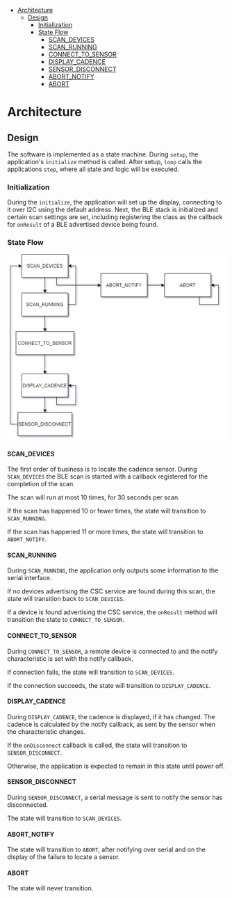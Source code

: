 - [Architecture](#architecture)
  - [Design](#design)
    - [Initialization](#initialization)
    - [State Flow](#state-flow)
      - [SCAN_DEVICES](#scan_devices)
      - [SCAN_RUNNING](#scan_running)
      - [CONNECT_TO_SENSOR](#connect_to_sensor)
      - [DISPLAY_CADENCE](#display_cadence)
      - [SENSOR_DISCONNECT](#sensor_disconnect)
      - [ABORT_NOTIFY](#abort_notify)
      - [ABORT](#abort)

# Architecture

## Design

The software is implemented as a state machine.  During `setup`, the application's `initialize` method is called.  After setup, `loop` calls the applications `step`, where all state and logic will be executed.

### Initialization

During the `initialize`, the application will set up the display, connecting to it over I2C using the default address.  Next, the BLE stack is initialized and certain scan settings are set, including registering the class as the callback for `onResult` of a BLE advertised device being found.

### State Flow

![](img/cadence-state.png)

#### SCAN_DEVICES

The first order of business is to locate the cadence sensor.  During `SCAN_DEVICES` the BLE scan is started with a callback registered for the completion of the scan.

The scan will run at most 10 times, for 30 seconds per scan.

If the scan has happened 10 or fewer times, the state will transition to `SCAN_RUNNING`.

If the scan has happened 11 or more times, the state will transition to `ABORT_NOTIFY`.

#### SCAN_RUNNING

During `SCAN_RUNNING`, the application only outputs some information to the serial interface.

If no devices advertising the CSC service are found during this scan, the state will transition back to `SCAN_DEVICES`.

If a device is found advertising the CSC service, the `onResult` method will transition the state to `CONNECT_TO_SENSOR`.

#### CONNECT_TO_SENSOR

During `CONNECT_TO_SENSOR`, a remote device is connected to and the notify characteristic is set with the notify callback.

If connection fails, the state will transition to `SCAN_DEVICES`.

If the connection succeeds, the state will transition to `DISPLAY_CADENCE`.

#### DISPLAY_CADENCE

During `DISPLAY_CADENCE`, the cadence is displayed, if it has changed.  The cadence is calculated by the notify callback, as sent by the sensor when the characteristic changes.

If the `onDisconnect` callback is called, the state will transition to `SENSOR_DISCONNECT`.

Otherwise, the application is expected to remain in this state until power off.

#### SENSOR_DISCONNECT

During `SENSOR_DISCONNECT`, a serial message is sent to notify the sensor has disconnected.

The state will transition to `SCAN_DEVICES`.

#### ABORT_NOTIFY

The state will transition to `ABORT`, after notifying over serial and on the display of the failure to locate a sensor.

#### ABORT

The state will never transition.
